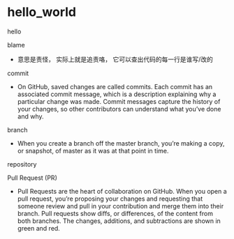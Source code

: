 # hello_world

hello

blame
- 意思是责怪， 实际上就是追责咯， 它可以查出代码的每一行是谁写/改的

commit
- On GitHub, saved changes are called commits. Each commit has an associated commit message, 
which is a description explaining why a particular change was made. Commit messages capture
the history of your changes, so other contributors can understand what you’ve done and why.

branch
- When you create a branch off the master branch, you’re making a copy, or snapshot, of master 
as it was at that point in time. 

repository

Pull Request (PR)
- Pull Requests are the heart of collaboration on GitHub. When you open a pull request, you’re proposing your changes and requesting that someone review and pull in your contribution and merge them into their branch. Pull requests show diffs, or differences, of the content from both branches. The changes, additions, and subtractions are shown in green and red.
